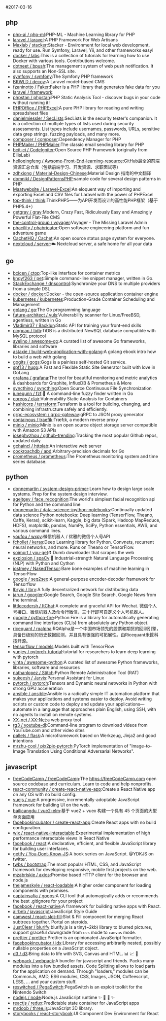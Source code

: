 #2017-03-16

## php
* [php-ai / php-ml](https://github.com/php-ai/php-ml):PHP-ML - Machine Learning library for PHP
* [laravel / laravel](https://github.com/laravel/laravel):A PHP Framework For Web Artisans
* [Maxlab / stacker](https://github.com/Maxlab/stacker):Stacker - Environment for local web development, ready for use. Run Symfony, Laravel, Yii, and other frameworks easy!
* [docker / labs](https://github.com/docker/labs):This is a collection of tutorials for learning how to use Docker with various tools. Contributions welcome.
* [dotneet / bpush](https://github.com/dotneet/bpush):The management system of web push notification. It also supports an Non-SSL site.
* [symfony / symfony](https://github.com/symfony/symfony):The Symfony PHP framework
* [BKWLD / decoy](https://github.com/BKWLD/decoy):A Laravel model-based CMS
* [fzaninotto / Faker](https://github.com/fzaninotto/Faker):Faker is a PHP library that generates fake data for you
* [laravel / framework](https://github.com/laravel/framework):
* [phpstan / phpstan](https://github.com/phpstan/phpstan):PHP Static Analysis Tool - discover bugs in your code without running it!
* [PHPOffice / PHPExcel](https://github.com/PHPOffice/PHPExcel):A pure PHP library for reading and writing spreadsheet files
* [danielmiessler / SecLists](https://github.com/danielmiessler/SecLists):SecLists is the security tester's companion. It is a collection of multiple types of lists used during security assessments. List types include usernames, passwords, URLs, sensitive data grep strings, fuzzing payloads, and many more.
* [composer / composer](https://github.com/composer/composer):Dependency Manager for PHP
* [PHPMailer / PHPMailer](https://github.com/PHPMailer/PHPMailer):The classic email sending library for PHP
* [bcit-ci / CodeIgniter](https://github.com/bcit-ci/CodeIgniter):Open Source PHP Framework (originally from EllisLab)
* [helloqingfeng / Awsome-Front-End-learning-resource](https://github.com/helloqingfeng/Awsome-Front-End-learning-resource):GitHub最全的前端资源汇总仓库（包括前端学习、开发资源、求职面试等）
* [zdhxiong / Material-Design-Chinese](https://github.com/zdhxiong/Material-Design-Chinese):Material Design 指南的中文翻译
* [domnikl / DesignPatternsPHP](https://github.com/domnikl/DesignPatternsPHP):sample code for several design patterns in PHP
* [Maatwebsite / Laravel-Excel](https://github.com/Maatwebsite/Laravel-Excel):An eloquent way of importing and exporting Excel and CSV files for Laravel with the power of PHPExcel
* [top-think / think](https://github.com/top-think/think):ThinkPHP5——为API开发而设计的高性能PHP框架（基于PHP5.4+）
* [getgrav / grav](https://github.com/getgrav/grav):Modern, Crazy Fast, Ridiculously Easy and Amazingly Powerful Flat-File CMS
* [the-control-group / voyager](https://github.com/the-control-group/voyager):Voyager - The Missing Laravel Admin
* [phacility / phabricator](https://github.com/phacility/phabricator):Open software engineering platform and fun adventure game
* [CachetHQ / Cachet](https://github.com/CachetHQ/Cachet):An open source status page system for everyone.
* [nextcloud / server](https://github.com/nextcloud/server):☁️ Nextcloud server, a safe home for all your data

## go
* [bcicen / ctop](https://github.com/bcicen/ctop):Top-like interface for container metrics
* [knqyf263 / pet](https://github.com/knqyf263/pet):Simple command-line snippet manager, written in Go.
* [StackExchange / dnscontrol](https://github.com/StackExchange/dnscontrol):Synchronize your DNS to multiple providers from a simple DSL
* [docker / docker](https://github.com/docker/docker):Docker - the open-source application container engine
* [kubernetes / kubernetes](https://github.com/kubernetes/kubernetes):Production-Grade Container Scheduling and Management
* [golang / go](https://github.com/golang/go):The Go programming language
* [future-architect / vuls](https://github.com/future-architect/vuls):Vulnerability scanner for Linux/FreeBSD, agentless, written in Go
* [Vladimir37 / Backlun](https://github.com/Vladimir37/Backlun):Static API for training your front-end skills
* [pingcap / tidb](https://github.com/pingcap/tidb):TiDB is a distributed NewSQL database compatible with MySQL protocol
* [avelino / awesome-go](https://github.com/avelino/awesome-go):A curated list of awesome Go frameworks, libraries and software
* [astaxie / build-web-application-with-golang](https://github.com/astaxie/build-web-application-with-golang):A golang ebook intro how to build a web with golang
* [gogits / gogs](https://github.com/gogits/gogs):Gogs is a painless self-hosted Git service.
* [spf13 / hugo](https://github.com/spf13/hugo):A Fast and Flexible Static Site Generator built with love in GoLang
* [grafana / grafana](https://github.com/grafana/grafana):The tool for beautiful monitoring and metric analytics & dashboards for Graphite, InfluxDB & Prometheus & More
* [syncthing / syncthing](https://github.com/syncthing/syncthing):Open Source Continuous File Synchronization
* [junegunn / fzf](https://github.com/junegunn/fzf):🌸 A command-line fuzzy finder written in Go
* [coreos / clair](https://github.com/coreos/clair):Vulnerability Static Analysis for Containers
* [hashicorp / terraform](https://github.com/hashicorp/terraform):Terraform is a tool for building, changing, and combining infrastructure safely and efficiently.
* [grpc-ecosystem / grpc-gateway](https://github.com/grpc-ecosystem/grpc-gateway):gRPC to JSON proxy generator
* [containous / traefik](https://github.com/containous/traefik):Træfɪk, a modern reverse proxy
* [minio / minio](https://github.com/minio/minio):Minio is an open source object storage server compatible with Amazon S3 APIs
* [josephyzhou / github-trending](https://github.com/josephyzhou/github-trending):Tracking the most popular Github repos, updated daily
* [gchaincl / httplab](https://github.com/gchaincl/httplab):An interactive web server
* [cockroachdb / apd](https://github.com/cockroachdb/apd):Arbitrary-precision decimals for Go
* [prometheus / prometheus](https://github.com/prometheus/prometheus):The Prometheus monitoring system and time series database.

## python
* [donnemartin / system-design-primer](https://github.com/donnemartin/system-design-primer):Learn how to design large scale systems. Prep for the system design interview.
* [ageitgey / face_recognition](https://github.com/ageitgey/face_recognition):The world's simplest facial recognition api for Python and the command line
* [donnemartin / data-science-ipython-notebooks](https://github.com/donnemartin/data-science-ipython-notebooks):Continually updated data science Python notebooks: Deep learning (TensorFlow, Theano, Caffe, Keras), scikit-learn, Kaggle, big data (Spark, Hadoop MapReduce, HDFS), matplotlib, pandas, NumPy, SciPy, Python essentials, AWS, and various command lines.
* [youfou / wxpy](https://github.com/youfou/wxpy):微信机器人 / 优雅的微信个人号API
* [fchollet / keras](https://github.com/fchollet/keras):Deep Learning library for Python. Convnets, recurrent neural networks, and more. Runs on Theano or TensorFlow.
* [soimort / you-get](https://github.com/soimort/you-get):⏬ Dumb downloader that scrapes the web
* [explosion / spaCy](https://github.com/explosion/spaCy):💫 Industrial-strength Natural Language Processing (NLP) with Python and Cython
* [jostmey / NakedTensor](https://github.com/jostmey/NakedTensor):Bare bone examples of machine learning in TensorFlow
* [google / seq2seq](https://github.com/google/seq2seq):A general-purpose encoder-decoder framework for Tensorflow
* [lbryio / lbry](https://github.com/lbryio/lbry):A fully decentralized network for distributing data
* [jarun / googler](https://github.com/jarun/googler):Google Search, Google Site Search, Google News from the terminal.
* [littlecodersh / ItChat](https://github.com/littlecodersh/ItChat):A complete and graceful API for Wechat. 微信个人号接口、微信机器人及命令行微信，三十行即可自定义个人号机器人。
* [google / python-fire](https://github.com/google/python-fire):Python Fire is a library for automatically generating command line interfaces (CLIs) from absolutely any Python object.
* [ricequant / rqalpha](https://github.com/ricequant/rqalpha):RQAlpha是一个中国市场领先的股票和期货的回测引擎，具备日级别的历史数据回测，并且具有很强的可拓展性。由Ricequant米筐科技开源。
* [tensorflow / models](https://github.com/tensorflow/models):Models built with TensorFlow
* [yunjey / pytorch-tutorial](https://github.com/yunjey/pytorch-tutorial):tutorial for researchers to learn deep learning with pytorch
* [vinta / awesome-python](https://github.com/vinta/awesome-python):A curated list of awesome Python frameworks, libraries, software and resources
* [nathanlopez / Stitch](https://github.com/nathanlopez/Stitch):Python Remote Administration Tool (RAT)
* [sukeesh / Jarvis](https://github.com/sukeesh/Jarvis):Personal Assistant for Linux
* [pytorch / pytorch](https://github.com/pytorch/pytorch):Tensors and Dynamic neural networks in Python with strong GPU acceleration
* [ansible / ansible](https://github.com/ansible/ansible):Ansible is a radically simple IT automation platform that makes your applications and systems easier to deploy. Avoid writing scripts or custom code to deploy and update your applications— automate in a language that approaches plain English, using SSH, with no agents to install on remote systems.
* [XX-net / XX-Net](https://github.com/XX-net/XX-Net):a web proxy tool
* [rg3 / youtube-dl](https://github.com/rg3/youtube-dl):Command-line program to download videos from YouTube.com and other video sites
* [pallets / flask](https://github.com/pallets/flask):A microframework based on Werkzeug, Jinja2 and good intentions
* [mrzhu-cool / pix2pix-pytorch](https://github.com/mrzhu-cool/pix2pix-pytorch):PyTorch implementation of "Image-to-Image Translation Using Conditional Adversarial Networks".

## javascript
* [freeCodeCamp / freeCodeCamp](https://github.com/freeCodeCamp/freeCodeCamp):The https://freeCodeCamp.com open source codebase and curriculum. Learn to code and help nonprofits.
* [react-community / create-react-native-app](https://github.com/react-community/create-react-native-app):Create a React Native app on any OS with no build config.
* [vuejs / vue](https://github.com/vuejs/vue):A progressive, incrementally-adoptable JavaScript framework for building UI on the web.
* [bailicangdu / vue2-elm](https://github.com/bailicangdu/vue2-elm):基于 vue2 + vuex 构建一个具有 45 个页面的大型单页面应用
* [facebookincubator / create-react-app](https://github.com/facebookincubator/create-react-app):Create React apps with no build configuration.
* [wix / react-native-interactable](https://github.com/wix/react-native-interactable):Experimental implementation of high performance interactable views in React Native
* [facebook / react](https://github.com/facebook/react):A declarative, efficient, and flexible JavaScript library for building user interfaces.
* [getify / You-Dont-Know-JS](https://github.com/getify/You-Dont-Know-JS):A book series on JavaScript. @YDKJS on twitter.
* [twbs / bootstrap](https://github.com/twbs/bootstrap):The most popular HTML, CSS, and JavaScript framework for developing responsive, mobile first projects on the web.
* [mzabriskie / axios](https://github.com/mzabriskie/axios):Promise based HTTP client for the browser and node.js
* [thejameskyle / react-loadable](https://github.com/thejameskyle/react-loadable):A higher order component for loading components with promises.
* [captainsafia / goops](https://github.com/captainsafia/goops):A CLI tool that automagically adds or recommends the best .gitignore for your project
* [facebook / react-native](https://github.com/facebook/react-native):A framework for building native apps with React.
* [airbnb / javascript](https://github.com/airbnb/javascript):JavaScript Style Guide
* [camwest / react-slot-fill](https://github.com/camwest/react-slot-fill):Slot & Fill component for merging React subtrees together. Portal on steroids.
* [JustClear / blurify](https://github.com/JustClear/blurify):blurify.js is a tiny(~2kb) library to blurred pictures, support graceful downgrade from `css` mode to `canvas` mode.
* [prettier / prettier](https://github.com/prettier/prettier):Prettier is an opinionated JavaScript formatter.
* [facebookincubator / idx](https://github.com/facebookincubator/idx):Library for accessing arbitrarily nested, possibly nullable properties on a JavaScript object.
* [d3 / d3](https://github.com/d3/d3):Bring data to life with SVG, Canvas and HTML. 📊 📈 🎉
* [webpack / webpack](https://github.com/webpack/webpack):A bundler for javascript and friends. Packs many modules into a few bundled assets. Code Splitting allows to load parts for the application on demand. Through "loaders," modules can be CommonJs, AMD, ES6 modules, CSS, Images, JSON, Coffeescript, LESS, ... and your custom stuff.
* [reswitched / PegaSwitch](https://github.com/reswitched/PegaSwitch):PegaSwitch is an exploit toolkit for the Nintendo Switch
* [nodejs / node](https://github.com/nodejs/node):Node.js JavaScript runtime ✨ 🐢 🚀 ✨
* [reactjs / redux](https://github.com/reactjs/redux):Predictable state container for JavaScript apps
* [mrdoob / three.js](https://github.com/mrdoob/three.js):JavaScript 3D library.
* [storybooks / react-storybook](https://github.com/storybooks/react-storybook):UI Component Dev Environment for React
